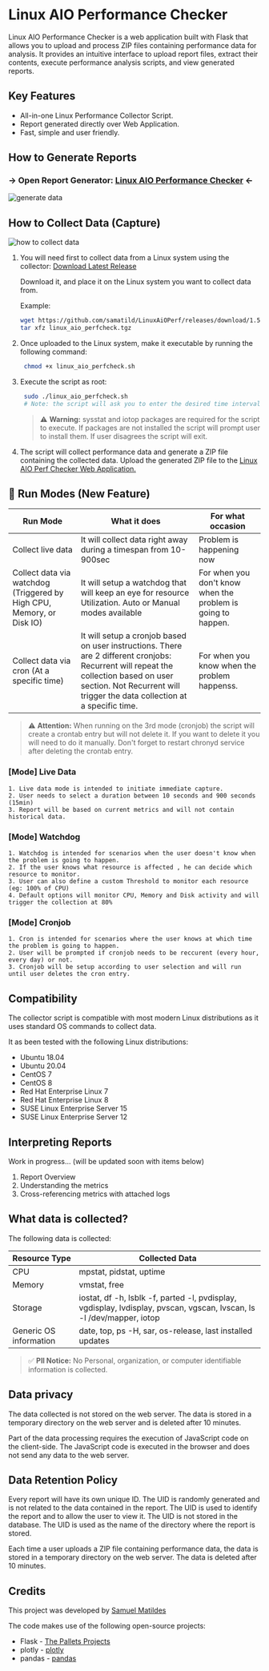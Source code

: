 # Linux AIO Performance Checker

Linux AIO Performance Checker is a web application built with Flask that allows you to upload and process ZIP files containing performance data for analysis. It provides an intuitive interface to upload report files, extract their contents, execute performance analysis scripts, and view generated reports.

## Key Features

- All-in-one Linux Performance Collector Script.
- Report generated directly over Web Application.
- Fast, simple and user friendly.

## How to Generate Reports
### -> Open Report Generator: [Linux AIO Performance Checker](https://linuxaioperf.matildes.dev/) <-
![generate data](assets/uploading_data.gif)



## How to Collect Data (Capture)

![how to collect data](assets/collecting_data.gif)

1. You will need first to collect data from a Linux system using the collector: [Download Latest Release](https://github.com/samatild/LinuxAiOPerf/releases/latest) 
    
    Download it, and place it on the Linux system you want to collect data from.
    
    Example:
     ```bash
    wget https://github.com/samatild/LinuxAiOPerf/releases/download/1.5/linux_aio_perfcheck.tgz
    tar xfz linux_aio_perfcheck.tgz
     ```

2. Once uploaded to the Linux system, make it executable by running the following command:

   ```bash
    chmod +x linux_aio_perfcheck.sh
    ```

3. Execute the script as root:

   ```bash
    sudo ./linux_aio_perfcheck.sh 
    # Note: the script will ask you to enter the desired time interval for data collection The minimum time interval is 10 seconds. The maximum time interval is 900 seconds (15 minutes)
    ```

    > ⚠️ **Warning:** sysstat and iotop packages are required for the script to execute. If packages are not installed the script will prompt user to install them. If user disagrees the script will exit.

4. The script will collect performance data and generate a ZIP file containing the collected data. Upload the generated ZIP file to the [Linux AIO Perf Checker Web Application.](https://linuxaioperf.matildes.dev/)

## 🌟 Run Modes (New Feature)


| Run Mode | What it does | For what occasion |  
|----------|----------|----------|
| Collect live data | It will collect data right away during a timespan from 10-900sec  | Problem is happening now |
| Collect data via watchdog (Triggered by High CPU, Memory, or Disk IO) | It will setup a watchdog that will keep an eye for resource Utilization. Auto or Manual modes available | For when you don't know when the problem is going to happen. | 
| Collect data via cron (At a specific time)  | It will setup a cronjob based on user instructions. There are 2 different cronjobs: Recurrent will repeat the collection based on user section. Not Recurrent will trigger the data collection at a specific time.  | For when you know when the problem happenss. |
 
   > ⚠️ **Attention:** When running on the 3rd mode (cronjob) the script will create a crontab entry but will not delete it. If you want to delete it you will need to do it manually. Don't forget to restart chronyd service after deleting the crontab entry.

### [Mode] Live Data

```
1. Live data mode is intended to initiate immediate capture.
2. User needs to select a duration between 10 seconds and 900 seconds (15min)
3. Report will be based on current metrics and will not contain historical data.
```
### [Mode] Watchdog

```
1. Watchdog is intended for scenarios when the user doesn't know when the problem is going to happen.
2. If the user knows what resource is affected , he can decide which resource to monitor.
3. User can also define a custom Threshold to monitor each resource (eg: 100% of CPU)
4. Default options will monitor CPU, Memory and Disk activity and will trigger the collection at 80%

```
### [Mode] Cronjob

```
1. Cron is intended for scenarios where the user knows at which time the problem is going to happen.
2. User will be prompted if cronjob needs to be reccurent (every hour, every day) or not.
3. Cronjob will be setup according to user selection and will run until user deletes the cron entry.
```

## Compatibility

The collector script is compatible with most modern Linux distributions as it uses standard OS commands to collect data.

It as been tested with the following Linux distributions:

- Ubuntu 18.04
- Ubuntu 20.04
- CentOS 7
- CentOS 8
- Red Hat Enterprise Linux 7
- Red Hat Enterprise Linux 8
- SUSE Linux Enterprise Server 15
- SUSE Linux Enterprise Server 12

## Interpreting Reports

Work in progress... (will be updated soon with items below)

1. Report Overview
2. Understanding the metrics
3. Cross-referencing metrics with attached logs

## What data is collected?

The following data is collected:

| Resource Type | Collected Data |
|----------|----------|
| CPU  | mpstat, pidstat, uptime   |
| Memory   | vmstat, free   |
| Storage   | iostat, df -h, lsblk -f, parted -l, pvdisplay, vgdisplay, lvdisplay, pvscan, vgscan, lvscan, ls -l /dev/mapper, iotop   |
| Generic OS information   | date, top, ps -H, sar, os-release, last installed updates |

> ✅ **PII Notice:** No Personal, organization, or computer identifiable information is collected.


## Data privacy

The data collected is not stored on the web server. The data is stored in a temporary directory on the web server and is deleted after 10 minutes.

Part of the data processing requires the execution of JavaScript code on the client-side. The JavaScript code is executed in the browser and does not send any data to the web server.

## Data Retention Policy

Every report will have its own unique ID. The UID is randomly generated and is not related to the data contained in the report. The UID is used to identify the report and to allow the user to view it. The UID is not stored in the database. The UID is used as the name of the directory where the report is stored.

Each time a user uploads a ZIP file containing performance data, the data is stored in a temporary directory on the web server. The data is deleted after 10 minutes.

## Credits

This project was developed by [Samuel Matildes](https://github.com/samatild)

The code makes use of the following open-source projects:
- Flask - [
The Pallets Projects](https://palletsprojects.com/p/flask/)
- plotly - [
plotly](https://plotly.com/)
- pandas - [
pandas](https://pandas.pydata.org/)


